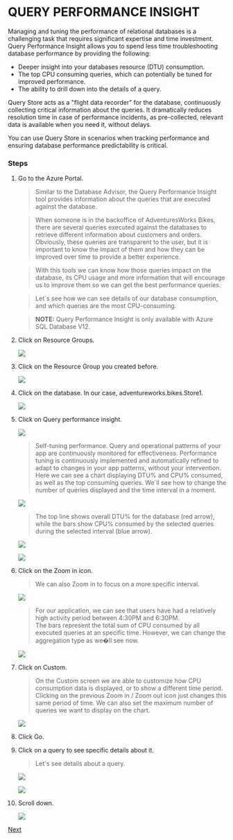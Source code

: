# QUERY PERFORMANCE INSIGHT

Managing and tuning the performance of relational databases is a challenging task that requires significant expertise and time investment. Query Performance Insight allows you to spend less time troubleshooting database performance by providing the following: 
- Deeper insight into your databases resource (DTU) consumption. 
- The top CPU consuming queries, which can potentially be tuned for improved performance. 
- The ability to drill down into the details of a query.

Query Store acts as a "flight data recorder" for the database, continuously collecting critical information about the queries. It dramatically reduces resolution time in case of performance incidents, as pre-collected, relevant data is available when you need it, without delays.

You can use Query Store in scenarios when tracking performance and ensuring database performance predictability is critical.

### Steps

1. Go to the Azure Portal.

    > Similar to the Database Advisor, the Query Performance Insight tool provides information about the queries that are executed against the database. 

    > When someone is in the backoffice of AdventuresWorks Bikes, there are several queries executed against the databases to retrieve different information about customers and orders. Obviously, these queries are transparent to the user, but it is important to know the impact of them and how they can be improved over time to provide a better experience. 

    > With this tools we can know how those queries impact on the database, its CPU usage and more information that will encourage us to improve them so we can get the best performance queries. 

    > Let´s see how we can see details of our database consumption, and which queries are the most CPU-consuming. 

    > **NOTE:** Query Performance Insight is only available with Azure SQL Database V12. 

1. Click on Resource Groups. 

    ![](img/image1.jpg)

1. Click on the Resource Group you created before.

    ![](img/image2.jpg)

1. Click on the database. In our case, adventureworks.bikes.Store1.

    ![](img/image3.jpg)

1. Click on Query performance insight. 

    ![](img/image4.jpg)

    > Self-tuning performance. Query and operational patterns of your app are continuously monitored for effectiveness. Performance tuning is continuously implemented and automatically refined to adapt to changes in your app patterns, without your intervention. 
    Here we can see a chart displaying DTU% and CPU% consumed, as well as the top consuming queries. 
    We´ll see how to change the number of queries displayed and the time interval in a moment. 

    ![](img/image67.jpg)

    > The top line shows overall DTU% for the database (red arrow), while the bars show CPU% consumed by the selected queries during the selected interval (blue arrow). 

    ![](img/image68.jpg)

    ![](img/image69.jpg)

1. Click on the Zoom in icon.

    > We can also Zoom in to focus on a more specific interval. 

    ![](img/image70.jpg)

    > For our application, we can see that users have had a relatively high activity period between 4:30PM and 6:30PM.  
    The bars represent the total sum of CPU consumed by all executed queries at an specific time. However, we can change the aggregation type as we�ll see now. 

    ![](img/image71.jpg)

1. Click on Custom.

    > On the Custom screen we are able to customize how CPU consumption data is displayed, or to show a different time period. Clicking on the previous Zoom in / Zoom out icon just changes this same period of time. 
    We can also set the maximum number of queries we want to display on the chart. 

    ![](img/image1.png)

1. Click Go.

1. Click on a query to see specific details about it. 

    > Let´s see details about a query. 

    ![](img/image75.jpg)

    ![](img/image76.jpg)

1. Scroll down.

    ![](img/image77.jpg)

<a href="7.ThreadDetection.md">Next</a>
